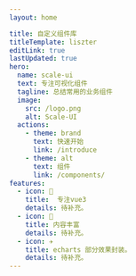 ```yaml
---
layout: home

title: 自定义组件库
titleTemplate: liszter
editLink: true
lastUpdated: true
hero:
  name: scale-ui
  text: 专注可视化组件
  tagline: 总结常用的业务组件
  image:
    src: /logo.png
    alt: Scale-UI
  actions:
    - theme: brand
      text: 快速开始
      link: /introduce
    - theme: alt
      text: 组件
      link: /components/
features:
  - icon: 🔨
    title:  专注vue3
    details: 待补充。
  - icon: 🧩
    title: 内容丰富
    details: 待补充。
  - icon: ✈️
    title: echarts 部分效果封装。
    details: 待补充。
---
```



